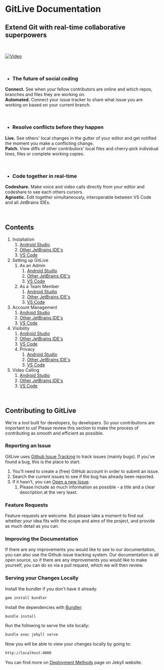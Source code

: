 # GitLive Documentation

## **Extend Git with real-time collaborative superpowers**
<br>

[![Video](https://uploads-ssl.webflow.com/6033cf9dce54c65d97d57571/6079428cf8596461b1a3e1ec_image%20(7).png)](https://git.live/video)

<br>

- ### **The future of social coding**

 **Connect.** See when your fellow contributors are online and which repos, branches and files they are working on. <br>
 **Automated.** Connect your issue tracker to share what issue you are working on based on your current branch.


<br>

- ### **Resolve conflicts before they happen**

 **Live.** See others' local changes in the gutter of your editor and get notified the moment you make a conflicting change. <br>
 **Patch.** View diffs of other contributors' local files and cherry‑pick individual lines, files or complete working copies.

<br>

- ### **Code together in real-time**

 **Codeshare.** Make voice and video calls directly from your editor and codeshare to see each others cursors. <br>
 **Agnostic.** Edit together simultaneously, interoperable between VS Code and all JetBrains IDEs.


<br>

## Contents
1. Installation
   1. [Android Studio](https://github.com/GitLiveApp/GitLive/blob/master/_sections/installation-android-studio.md)
   1. [Other JetBrains IDE's](https://github.com/GitLiveApp/GitLive/blob/master/_sections/installation-jetbrain.md)
   1. [VS Code](https://github.com/GitLiveApp/GitLive/blob/master/_sections/installation-vscode.md)
1. Setting up GitLive
   1. As an Admin
      1. [Android Studio](https://github.com/GitLiveApp/GitLive/blob/master/_sections/admin-android-studio.md)
      1. [Other JetBrains IDE's](https://github.com/GitLiveApp/GitLive/blob/master/_sections/admin-jetbrains.md)
      1. [VS Code](https://github.com/GitLiveApp/GitLive/blob/master/_sections/admin-vscode.md)
   1. As a Team Member
      1. [Android Studio](https://github.com/GitLiveApp/GitLive/blob/master/_sections/teammember-android-studio.md)
      1. [Other JetBrains IDE's](https://github.com/GitLiveApp/GitLive/blob/master/_sections/teammember-jetbrains.md)
      1. [VS Code](https://github.com/GitLiveApp/GitLive/blob/master/_sections/teammember-vscode.md)
1. Account Management
      1. [Android Studio](https://github.com/GitLiveApp/GitLive/blob/master/_sections/account-management-android-studio.md)
      1. [Other JetBrains IDE's](https://github.com/GitLiveApp/GitLive/blob/master/_sections/account-management-jetbrains.md)
      1. [VS Code](https://github.com/GitLiveApp/GitLive/blob/master/_sections/account-management-vscode.md)
1. Visibility
   1. [Android Studio](https://github.com/GitLiveApp/GitLive/blob/master/_sections/visibility-android-studio.md)
   1. [Other JetBrains IDE's](https://github.com/GitLiveApp/GitLive/blob/master/_sections/visibility-jetbrains.md)
   1. [VS Code](https://github.com/GitLiveApp/GitLive/blob/master/_sections/visibility-vscode.md)
   1. Privacy
      1. [Android Studio](https://github.com/GitLiveApp/GitLive/blob/master/_sections/privacy-android-studio.md)
      1. [Other JetBrains IDE's](https://github.com/GitLiveApp/GitLive/blob/master/_sections/privacy-jetbrains.md)
      1. [VS Code](https://github.com/GitLiveApp/GitLive/blob/master/_sections/privacy-vscode.md)
1. Video Calling
   1. [Android Studio](https://github.com/GitLiveApp/GitLive/blob/master/_sections/videocalling-android-studio.md)
   1. [Other JetBrains IDE's](https://github.com/GitLiveApp/GitLive/blob/master/_sections/videocalling-jetbrains.md)
   1. [VS Code](https://github.com/GitLiveApp/GitLive/blob/master/_sections/videocalling-vscode.md)

<br />

## Contributing to GitLive
We're a tool built for developers, by developers. So your contributions are important to us! Please review this section to make the process of contributing as smooth and efficient as possible.

### Reporting an Issue
GitLive uses [Github Issue Tracking](https://github.com/GitLiveApp/gitlive/issues) to track issues (mainly bugs). If you've found a bug, this is the place to start.
1. You'll need to create a (free) GitHub account in order to submit an issue.
1. Search the current issues to see if the bug has already been reported.
1. If it hasn't, you can [Open a new Issue](https://github.com/GitLiveApp/gitlive/issues/new).
   1. Please include as much information as possible - a title and a clear description at the very least.


### Feature Requests
Feature requests are welcome. But please take a moment to find out whether your idea fits with the scope and aims of the project, and provide as much detail as you can.

### Improving the Documentation
If there are any improvements you would like to see to our documentation, you can also use the Github issue tracking system. Our documentation is all open source, so if there are any improvements you would like to make yourself, you can do so via a pull request, which we will then review.

### Serving your Changes Locally

Install the bundler if you don't have it already.
```bash
gem install bundler
```

Install the dependencies with [Bundler](http://bundler.io/):

```bash
bundle install
```

Run the following to serve the site locally:
```bash
bundle exec jekyll serve
```

Now you will be able to view your changes locally by going to:
```bash
http://localhost:4000
```

You can find more on [Deployment Methods](https://jekyllrb.com/docs/deployment-methods/) page on Jekyll website.

